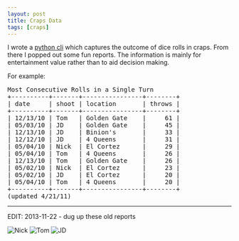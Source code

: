 ```yaml
---
layout: post
title: Craps Data
tags: [craps]
---
```


I wrote a [python cli][0] which captures the outcome of dice rolls in craps. From there I popped out some fun reports. The information is mainly for entertainment value rather than to aid decision making.

For example:

<pre>
Most Consecutive Rolls in a Single Turn
+----------+-------+----------------+--------+
| date     | shoot | location       | throws |
+----------+-------+----------------+--------+
| 12/13/10 | Tom   | Golden Gate    |     61 |
| 05/03/10 | JD    | Golden Gate    |     45 |
| 12/13/10 | JD    | Binion's       |     33 |
| 12/12/10 | JD    | 4 Queens       |     31 |
| 05/04/10 | Nick  | El Cortez      |     29 |
| 05/04/10 | Tom   | 4 Queens       |     26 |
| 12/13/10 | Tom   | Golden Gate    |     26 |
| 05/02/10 | Nick  | El Cortez      |     23 |
| 05/02/10 | JD    | El Cortez      |     20 |
| 05/04/10 | Tom   | 4 Queens       |     20 |
+----------+-------+----------------+--------+
(updated 4/21/11)
</pre>

---

EDIT: 2013-11-22 - dug up these old reports

![Nick](https://i.imgur.com/UxszcSg.png "Nick")
![Tom](https://i.imgur.com/mLukrFd.png "Tom")
![JD](https://i.imgur.com/o0me20D.png "JD")

  [0]: https://github.com/tphummel/dice-collector
